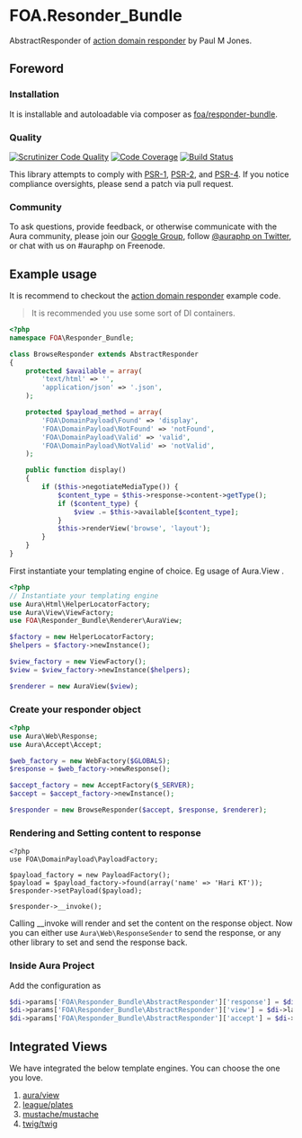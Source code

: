 # FOA.Resonder_Bundle

AbstractResponder of [action domain responder](https://github.com/pmjones/adr) by Paul M Jones.

## Foreword

### Installation

It is installable and autoloadable via composer as [foa/responder-bundle](https://packagist.org/packages/foa/responder-bundle).

### Quality

[![Scrutinizer Code Quality](https://scrutinizer-ci.com/g/friendsofaura/FOA.Responder_Bundle/badges/quality-score.png?b=master)](https://scrutinizer-ci.com/g/friendsofaura/FOA.Responder_Bundle/)
[![Code Coverage](https://scrutinizer-ci.com/g/friendsofaura/FOA.Responder_Bundle/badges/coverage.png?b=master)](https://scrutinizer-ci.com/g/friendsofaura/FOA.Responder_Bundle/)
[![Build Status](https://travis-ci.org/friendsofaura/FOA.Responder_Bundle.png?branch=master)](https://travis-ci.org/friendsofaura/FOA.Responder_Bundle)

This library attempts to comply with [PSR-1][], [PSR-2][], and [PSR-4][]. If
you notice compliance oversights, please send a patch via pull request.

[PSR-1]: https://github.com/php-fig/fig-standards/blob/master/accepted/PSR-1-basic-coding-standard.md
[PSR-2]: https://github.com/php-fig/fig-standards/blob/master/accepted/PSR-2-coding-style-guide.md
[PSR-4]: https://github.com/php-fig/fig-standards/blob/master/accepted/PSR-4-autoloader.md

### Community

To ask questions, provide feedback, or otherwise communicate with the Aura community, please join our [Google Group](http://groups.google.com/group/auraphp), follow [@auraphp on Twitter](http://twitter.com/auraphp), or chat with us on #auraphp on Freenode.

## Example usage

It is recommend to checkout the [action domain responder](https://github.com/pmjones/adr) example code.

> It is recommended you use some sort of DI containers.

```php
<?php
namespace FOA\Responder_Bundle;

class BrowseResponder extends AbstractResponder
{
    protected $available = array(
        'text/html' => '',
        'application/json' => '.json',
    );

    protected $payload_method = array(
        'FOA\DomainPayload\Found' => 'display',
        'FOA\DomainPayload\NotFound' => 'notFound',
        'FOA\DomainPayload\Valid' => 'valid',
        'FOA\DomainPayload\NotValid' => 'notValid',
    );

    public function display()
    {
        if ($this->negotiateMediaType()) {
            $content_type = $this->response->content->getType();
            if ($content_type) {
                $view .= $this->available[$content_type];
            }
            $this->renderView('browse', 'layout');
        }
    }
}
```

First instantiate your templating engine of choice. Eg usage of Aura.View .

```php
<?php
// Instantiate your templating engine
use Aura\Html\HelperLocatorFactory;
use Aura\View\ViewFactory;
use FOA\Responder_Bundle\Renderer\AuraView;

$factory = new HelperLocatorFactory;
$helpers = $factory->newInstance();

$view_factory = new ViewFactory();
$view = $view_factory->newInstance($helpers);

$renderer = new AuraView($view);
```

### Create your responder object

```php
<?php
use Aura\Web\Response;
use Aura\Accept\Accept;

$web_factory = new WebFactory($GLOBALS);
$response = $web_factory->newResponse();

$accept_factory = new AcceptFactory($_SERVER);
$accept = $accept_factory->newInstance();

$responder = new BrowseResponder($accept, $response, $renderer);
```

### Rendering and Setting content to response

```
<?php
use FOA\DomainPayload\PayloadFactory;

$payload_factory = new PayloadFactory();
$payload = $payload_factory->found(array('name' => 'Hari KT'));
$responder->setPayload($payload);

$responder->__invoke();
```

Calling __invoke will render and set the content on the response object. Now you can either use `Aura\Web\ResponseSender` to send the response, or any other library to set and send the response back.

### Inside Aura Project

Add the configuration as

```php
$di->params['FOA\Responder_Bundle\AbstractResponder']['response'] = $di->lazyGet('aura/web-kernel:response');
$di->params['FOA\Responder_Bundle\AbstractResponder']['view'] = $di->lazyNew('Aura\View\View');
$di->params['FOA\Responder_Bundle\AbstractResponder']['accept'] = $di->lazyNew('Aura\Accept\Accept');
```

## Integrated Views

We have integrated the below template engines. You can choose the one you love.

1. [aura/view](https://github.com/auraphp/Aura.View)
1. [league/plates](https://github.com/thephpleague/Plates)
1. [mustache/mustache](https://github.com/bobthecow/mustache.php)
1. [twig/twig](https://github.com/twigphp/Twig)

